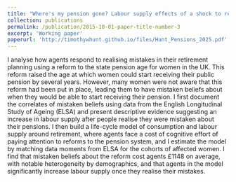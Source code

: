 ```yaml
---
title: "Where's my pension gone? Labour supply effects of a shock to retirement income"
collection: publications
permalink: /publication/2015-10-01-paper-title-number-3
excerpt: 'Working paper'
paperurl: 'http://timothywhunt.github.io/files/Hunt_Pensions_2025.pdf'
---
```


I analyse how agents respond to realising mistakes in their retirement planning using a reform to the state pension age for women in the UK. This reform raised the age at which women could start receiving their public pension by several years. However, many women were not aware that this reform had been put in place, leading them to have mistaken beliefs about when they would be able to start receiving their pension. I first document the correlates of mistaken beliefs using data from the English Longitudinal Study of Ageing (ELSA) and present descriptive evidence suggesting an increase in labour supply after people realise they were mistaken about their pensions. I then build a life-cycle model of consumption and labour supply around retirement, where agents face a cost of cognitive effort of paying attention to reforms to the pension system, and I estimate the model by matching data moments from ELSA for the cohorts of affected women. I find that mistaken beliefs about the reform cost agents £1148 on average, with notable heterogeneity by demographics, and that agents in the model significantly increase labour supply once they realise their mistakes.
